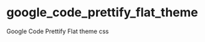 google_code_prettify_flat_theme
===============================

Google Code Prettify Flat theme css
